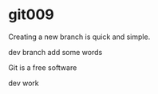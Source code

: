 # git009
Creating a new branch is quick and simple.

dev branch add some words



Git is a free software

dev work

